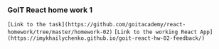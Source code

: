 ### GoIT React home work 1
```[Link to the task](https://github.com/goitacademy/react-homework/tree/master/homework-02)```
```[Link to the working React App](https://imykhailychenko.github.io/goit-react-hw-02-feedback/)```